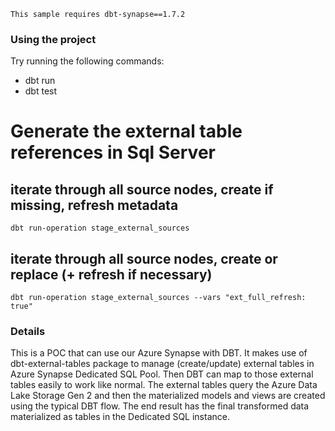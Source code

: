 ```
This sample requires dbt-synapse==1.7.2
```

### Using the project

Try running the following commands:
- dbt run
- dbt test

# Generate the external table references in Sql Server
## iterate through all source nodes, create if missing, refresh metadata
```
dbt run-operation stage_external_sources
```

## iterate through all source nodes, create or replace (+ refresh if necessary)
```
dbt run-operation stage_external_sources --vars "ext_full_refresh: true"
```

### Details
This is a POC that can use our Azure Synapse with DBT. It makes use of dbt-external-tables package to manage (create/update) external tables in Azure Synapse Dedicated SQL Pool. Then DBT can map to those external tables easily to work like normal. The external tables query the Azure Data Lake Storage Gen 2 and then the materialized models and views are created using the typical DBT flow. The end result has the final transformed data materialized as tables in the Dedicated SQL instance.
